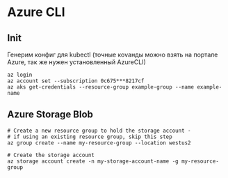 # Azure CLI

## Init

Генерим конфиг для kubectl (точные коvанды можно взять на портале Azure, так же нужен установленный AzureCLI)

```
az login
az account set --subscription 0c675***8217cf
az aks get-credentials --resource-group example-group --name example-name
```

## Azure Storage Blob

```
# Create a new resource group to hold the storage account -
# if using an existing resource group, skip this step
az group create --name my-resource-group --location westus2

# Create the storage account
az storage account create -n my-storage-account-name -g my-resource-group

```

